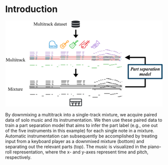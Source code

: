 # Introduction

![pipeline](assets/images/pipeline.png)

By downmixing a multitrack into a single-track mixture, we acquire paired data of solo music and its instrumentation. We then use these paired data to train a part separation model that aims to infer the part label (e.g., one out of the five instruments in this example) for each single note in a mixture. Automatic instrumentation can subsequently be accomplished by treating input from a keyboard player as a downmixed mixture (bottom) and separating out the relevant parts (top). The music is visualized in the piano-roll representation, where the x- and y-axes represent time and pitch, respectively.
